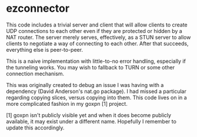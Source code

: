 ezconnector
===========

This code includes a trivial server and client that will allow clients to create UDP connections to each other even if they are protected or hidden by a NAT router. The server merely serves, effectively, as a STUN server to allow clients to negotiate a way of connecting to each other. After that succeeds, everything else is peer-to-peer.

This is a naive implementation with little-to-no error handling, especially if the tunneling works. You may wish to fallback to TURN or some other connection mechanism.

This was originally created to debug an issue I was having with a dependency (David Anderson's nat.go package). I had missed a particular regarding copying slices, versus copying into them. This code lives on in a more complicated fashion in my goxpn [1] project.

[1] goxpn isn't publicly visible yet and when it does become publicly available, it may exist under a different name. Hopefully I remember to update this accordingly.